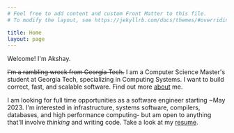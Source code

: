 ```yaml
---
# Feel free to add content and custom Front Matter to this file.
# To modify the layout, see https://jekyllrb.com/docs/themes/#overriding-theme-defaults

title: Home
layout: page
---
```


Welcome! I'm Akshay.

~~I'm a rambling wreck from Georgia Tech.~~ I am a Computer Science Master's student at Georgia Tech, specializing in Computing
Systems. I want to build correct, fast, and scalable software. Find out more [about](/about) me. 

I am looking for full time opportunities as a software engineer starting ~May 2023. 
I'm interested in infrastructure, systems software, compilers, databases,
and high performance computing- but am open to anything that'll involve
_thinking_ and writing code. Take a look at my
[resume](https://drive.google.com/file/d/1lDEYajvxcl96x1H4cHi3-1PPJX0JLOMH/view?usp=sharing).

